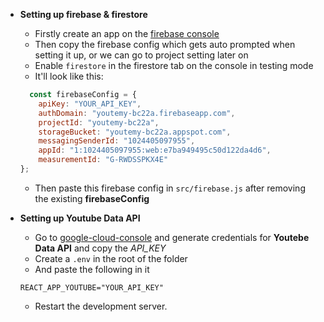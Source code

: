 - **Setting up firebase & firestore**
  - Firstly create an app on the [firebase console](https://console.firebase.google.com)
  - Then copy the firebase config which gets auto prompted when setting it up, or we can go to project setting later on
  - Enable `firestore` in the firestore tab on the console in testing mode
  - It'll look like this:
  ```js
    const firebaseConfig = {
      apiKey: "YOUR_API_KEY",
      authDomain: "youtemy-bc22a.firebaseapp.com",
      projectId: "youtemy-bc22a",
      storageBucket: "youtemy-bc22a.appspot.com",
      messagingSenderId: "1024405097955",
      appId: "1:1024405097955:web:e7ba949495c50d122da4d6",
      measurementId: "G-RWDSSPKX4E"
  };
  ```
  - Then paste this firebase config in `src/firebase.js` after removing the existing **firebaseConfig**

- **Setting up Youtube Data API**
  - Go to [google-cloud-console](https://console.cloud.google.com/) and generate credentials for **Youtebe Data API** and copy the _API_KEY_
  - Create a `.env` in the root of the folder
  - And paste the following in it
  ```
  REACT_APP_YOUTUBE="YOUR_API_KEY"
  ```
  - Restart the development server. 
